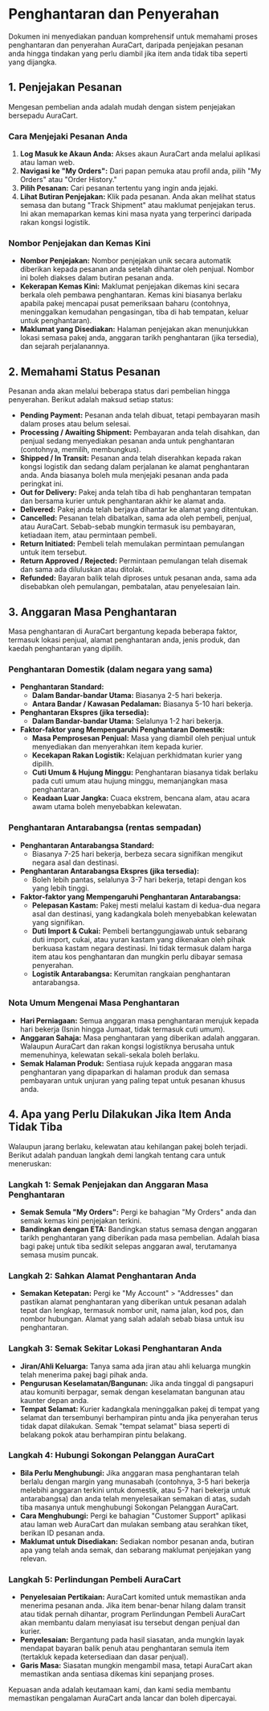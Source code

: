 # Penghantaran dan Penyerahan

Dokumen ini menyediakan panduan komprehensif untuk memahami proses penghantaran dan penyerahan AuraCart, daripada penjejakan pesanan anda hingga tindakan yang perlu diambil jika item anda tidak tiba seperti yang dijangka.

## 1. Penjejakan Pesanan

Mengesan pembelian anda adalah mudah dengan sistem penjejakan bersepadu AuraCart.

### Cara Menjejaki Pesanan Anda

1.  **Log Masuk ke Akaun Anda:** Akses akaun AuraCart anda melalui aplikasi atau laman web.
2.  **Navigasi ke "My Orders":** Dari papan pemuka atau profil anda, pilih "My Orders" atau "Order History."
3.  **Pilih Pesanan:** Cari pesanan tertentu yang ingin anda jejaki.
4.  **Lihat Butiran Penjejakan:** Klik pada pesanan. Anda akan melihat status semasa dan butang "Track Shipment" atau maklumat penjejakan terus. Ini akan memaparkan kemas kini masa nyata yang terperinci daripada rakan kongsi logistik.

### Nombor Penjejakan dan Kemas Kini

*   **Nombor Penjejakan:** Nombor penjejakan unik secara automatik diberikan kepada pesanan anda setelah dihantar oleh penjual. Nombor ini boleh diakses dalam butiran pesanan anda.
*   **Kekerapan Kemas Kini:** Maklumat penjejakan dikemas kini secara berkala oleh pembawa penghantaran. Kemas kini biasanya berlaku apabila pakej mencapai pusat pemeriksaan baharu (contohnya, meninggalkan kemudahan pengasingan, tiba di hab tempatan, keluar untuk penghantaran).
*   **Maklumat yang Disediakan:** Halaman penjejakan akan menunjukkan lokasi semasa pakej anda, anggaran tarikh penghantaran (jika tersedia), dan sejarah perjalanannya.

## 2. Memahami Status Pesanan

Pesanan anda akan melalui beberapa status dari pembelian hingga penyerahan. Berikut adalah maksud setiap status:

*   **Pending Payment:** Pesanan anda telah dibuat, tetapi pembayaran masih dalam proses atau belum selesai.
*   **Processing / Awaiting Shipment:** Pembayaran anda telah disahkan, dan penjual sedang menyediakan pesanan anda untuk penghantaran (contohnya, memilih, membungkus).
*   **Shipped / In Transit:** Pesanan anda telah diserahkan kepada rakan kongsi logistik dan sedang dalam perjalanan ke alamat penghantaran anda. Anda biasanya boleh mula menjejaki pesanan anda pada peringkat ini.
*   **Out for Delivery:** Pakej anda telah tiba di hab penghantaran tempatan dan bersama kurier untuk penghantaran akhir ke alamat anda.
*   **Delivered:** Pakej anda telah berjaya dihantar ke alamat yang ditentukan.
*   **Cancelled:** Pesanan telah dibatalkan, sama ada oleh pembeli, penjual, atau AuraCart. Sebab-sebab mungkin termasuk isu pembayaran, ketiadaan item, atau permintaan pembeli.
*   **Return Initiated:** Pembeli telah memulakan permintaan pemulangan untuk item tersebut.
*   **Return Approved / Rejected:** Permintaan pemulangan telah disemak dan sama ada diluluskan atau ditolak.
*   **Refunded:** Bayaran balik telah diproses untuk pesanan anda, sama ada disebabkan oleh pemulangan, pembatalan, atau penyelesaian lain.

## 3. Anggaran Masa Penghantaran

Masa penghantaran di AuraCart bergantung kepada beberapa faktor, termasuk lokasi penjual, alamat penghantaran anda, jenis produk, dan kaedah penghantaran yang dipilih.

### Penghantaran Domestik (dalam negara yang sama)

*   **Penghantaran Standard:**
    *   **Dalam Bandar-bandar Utama:** Biasanya 2-5 hari bekerja.
    *   **Antara Bandar / Kawasan Pedalaman:** Biasanya 5-10 hari bekerja.
*   **Penghantaran Ekspres (jika tersedia):**
    *   **Dalam Bandar-bandar Utama:** Selalunya 1-2 hari bekerja.
*   **Faktor-faktor yang Mempengaruhi Penghantaran Domestik:**
    *   **Masa Pemprosesan Penjual:** Masa yang diambil oleh penjual untuk menyediakan dan menyerahkan item kepada kurier.
    *   **Kecekapan Rakan Logistik:** Kelajuan perkhidmatan kurier yang dipilih.
    *   **Cuti Umum & Hujung Minggu:** Penghantaran biasanya tidak berlaku pada cuti umum atau hujung minggu, memanjangkan masa penghantaran.
    *   **Keadaan Luar Jangka:** Cuaca ekstrem, bencana alam, atau acara awam utama boleh menyebabkan kelewatan.

### Penghantaran Antarabangsa (rentas sempadan)

*   **Penghantaran Antarabangsa Standard:**
    *   Biasanya 7-25 hari bekerja, berbeza secara signifikan mengikut negara asal dan destinasi.
*   **Penghantaran Antarabangsa Ekspres (jika tersedia):**
    *   Boleh lebih pantas, selalunya 3-7 hari bekerja, tetapi dengan kos yang lebih tinggi.
*   **Faktor-faktor yang Mempengaruhi Penghantaran Antarabangsa:**
    *   **Pelepasan Kastam:** Pakej mesti melalui kastam di kedua-dua negara asal dan destinasi, yang kadangkala boleh menyebabkan kelewatan yang signifikan.
    *   **Duti Import & Cukai:** Pembeli bertanggungjawab untuk sebarang duti import, cukai, atau yuran kastam yang dikenakan oleh pihak berkuasa kastam negara destinasi. Ini tidak termasuk dalam harga item atau kos penghantaran dan mungkin perlu dibayar semasa penyerahan.
    *   **Logistik Antarabangsa:** Kerumitan rangkaian penghantaran antarabangsa.

### Nota Umum Mengenai Masa Penghantaran

*   **Hari Perniagaan:** Semua anggaran masa penghantaran merujuk kepada hari bekerja (Isnin hingga Jumaat, tidak termasuk cuti umum).
*   **Anggaran Sahaja:** Masa penghantaran yang diberikan adalah anggaran. Walaupun AuraCart dan rakan kongsi logistiknya berusaha untuk memenuhinya, kelewatan sekali-sekala boleh berlaku.
*   **Semak Halaman Produk:** Sentiasa rujuk kepada anggaran masa penghantaran yang dipaparkan di halaman produk dan semasa pembayaran untuk unjuran yang paling tepat untuk pesanan khusus anda.

## 4. Apa yang Perlu Dilakukan Jika Item Anda Tidak Tiba

Walaupun jarang berlaku, kelewatan atau kehilangan pakej boleh terjadi. Berikut adalah panduan langkah demi langkah tentang cara untuk meneruskan:

### Langkah 1: Semak Penjejakan dan Anggaran Masa Penghantaran

*   **Semak Semula "My Orders":** Pergi ke bahagian "My Orders" anda dan semak kemas kini penjejakan terkini.
*   **Bandingkan dengan ETA:** Bandingkan status semasa dengan anggaran tarikh penghantaran yang diberikan pada masa pembelian. Adalah biasa bagi pakej untuk tiba sedikit selepas anggaran awal, terutamanya semasa musim puncak.

### Langkah 2: Sahkan Alamat Penghantaran Anda

*   **Semakan Ketepatan:** Pergi ke "My Account" > "Addresses" dan pastikan alamat penghantaran yang diberikan untuk pesanan adalah tepat dan lengkap, termasuk nombor unit, nama jalan, kod pos, dan nombor hubungan. Alamat yang salah adalah sebab biasa untuk isu penghantaran.

### Langkah 3: Semak Sekitar Lokasi Penghantaran Anda

*   **Jiran/Ahli Keluarga:** Tanya sama ada jiran atau ahli keluarga mungkin telah menerima pakej bagi pihak anda.
*   **Pengurusan Keselamatan/Bangunan:** Jika anda tinggal di pangsapuri atau komuniti berpagar, semak dengan keselamatan bangunan atau kaunter depan anda.
*   **Tempat Selamat:** Kurier kadangkala meninggalkan pakej di tempat yang selamat dan tersembunyi berhampiran pintu anda jika penyerahan terus tidak dapat dilakukan. Semak "tempat selamat" biasa seperti di belakang pokok atau berhampiran pintu belakang.

### Langkah 4: Hubungi Sokongan Pelanggan AuraCart

*   **Bila Perlu Menghubungi:** Jika anggaran masa penghantaran telah berlalu dengan margin yang munasabah (contohnya, 3-5 hari bekerja melebihi anggaran terkini untuk domestik, atau 5-7 hari bekerja untuk antarabangsa) dan anda telah menyelesaikan semakan di atas, sudah tiba masanya untuk menghubungi Sokongan Pelanggan AuraCart.
*   **Cara Menghubungi:** Pergi ke bahagian "Customer Support" aplikasi atau laman web AuraCart dan mulakan sembang atau serahkan tiket, berikan ID pesanan anda.
*   **Maklumat untuk Disediakan:** Sediakan nombor pesanan anda, butiran apa yang telah anda semak, dan sebarang maklumat penjejakan yang relevan.

### Langkah 5: Perlindungan Pembeli AuraCart

*   **Penyelesaian Pertikaian:** AuraCart komited untuk memastikan anda menerima pesanan anda. Jika item benar-benar hilang dalam transit atau tidak pernah dihantar, program Perlindungan Pembeli AuraCart akan membantu dalam menyiasat isu tersebut dengan penjual dan kurier.
*   **Penyelesaian:** Bergantung pada hasil siasatan, anda mungkin layak mendapat bayaran balik penuh atau penghantaran semula item (tertakluk kepada ketersediaan dan dasar penjual).
*   **Garis Masa:** Siasatan mungkin mengambil masa, tetapi AuraCart akan memastikan anda sentiasa dikemas kini sepanjang proses.

Kepuasan anda adalah keutamaan kami, dan kami sedia membantu memastikan pengalaman AuraCart anda lancar dan boleh dipercayai.